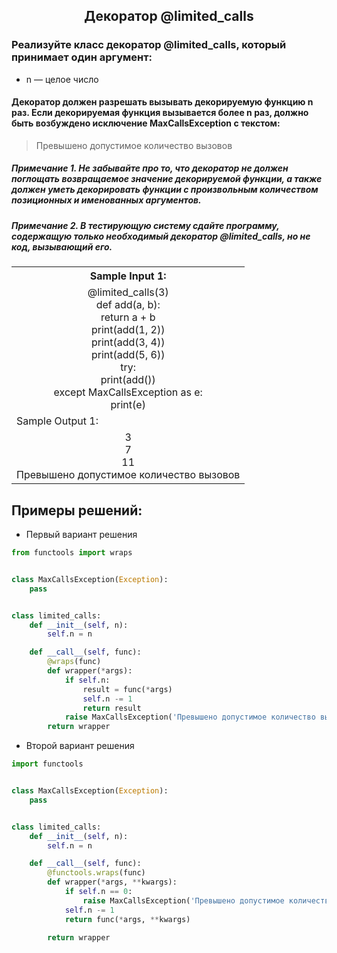 <h2 style="text-align:center">Декоратор @limited_calls</h2>

### Реализуйте класс декоратор @limited_calls, который принимает один аргумент:

* n — целое число
#### Декоратор должен разрешать вызывать декорируемую функцию n раз. Если декорируемая функция вызывается более n раз, должно быть возбуждено исключение MaxCallsException с текстом:

> Превышено допустимое количество вызовов
##### Примечание 1. Не забывайте про то, что декоратор не должен поглощать возвращаемое значение декорируемой функции, а также должен уметь декорировать функции с произвольным количеством позиционных и именованных аргументов.

##### Примечание 2. В тестирующую систему сдайте программу, содержащую только необходимый декоратор @limited_calls, но не код, вызывающий его.



<table align="center">
  <tbody>
    <tr>
      <th>Sample Input 1: </th>
    </tr>
    <tr>
      <td align="center">@limited_calls(3)<br>
                          def add(a, b):<br>
                              return a + b<br>
                          print(add(1, 2))<br>
                          print(add(3, 4))<br>
                          print(add(5, 6))<br>
                          try:<br>
                              print(add())<br>
                          except MaxCallsException as e:<br>
                              print(e)<br></td>
    </tr>
    <tr>
      <td>Sample Output 1:</td>
    <tr>
      <td align="center">
                        3<br>
                        7<br>
                        11<br>
                        Превышено допустимое количество вызовов<br>
      </td>
    </tr>
  </tbody>
</table>



## Примеры решений:
* Первый вариант решения
```python
from functools import wraps


class MaxCallsException(Exception):
    pass


class limited_calls:
    def __init__(self, n):
        self.n = n

    def __call__(self, func):
        @wraps(func)
        def wrapper(*args):
            if self.n:
                result = func(*args)
                self.n -= 1
                return result
            raise MaxCallsException('Превышено допустимое количество вызовов')
        return wrapper
```
* Второй вариант решения

```python
import functools


class MaxCallsException(Exception):
    pass


class limited_calls:
    def __init__(self, n):
        self.n = n

    def __call__(self, func):
        @functools.wraps(func)
        def wrapper(*args, **kwargs):
            if self.n == 0:
                raise MaxCallsException('Превышено допустимое количество вызовов')
            self.n -= 1
            return func(*args, **kwargs)

        return wrapper
```


